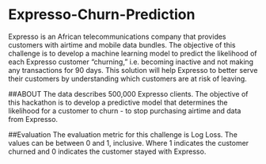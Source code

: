 # Expresso-Churn-Prediction
Expresso is an African telecommunications company that provides customers with airtime and mobile data bundles. The objective of this challenge is to develop a machine learning model to predict the likelihood of each Expresso customer “churning,” i.e. becoming inactive and not making any transactions for 90 days.  This solution will help Expresso to better serve their customers by understanding which customers are at risk of leaving.

##ABOUT
The data describes 500,000 Expresso clients.
The objective of this hackathon is to develop a predictive model that determines the likelihood for a customer to churn - to stop purchasing airtime and data from Expresso.

##Evaluation
The evaluation metric for this challenge is Log Loss.
The values can be between 0 and 1, inclusive. Where 1 indicates the customer churned and 0 indicates the customer stayed with Expresso.
